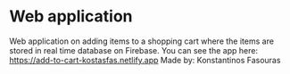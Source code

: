 # Web application 

Web application on adding items to a shopping cart where the items are stored in real time database on Firebase.
You can see the app here: https://add-to-cart-kostasfas.netlify.app
Made by: Konstantinos Fasouras
